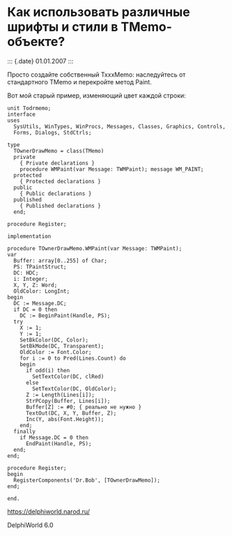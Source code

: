Как использовать различные шрифты и стили в TMemo-объекте?
==========================================================

::: {.date}
01.01.2007
:::

Просто создайте собственный TxxxMemo: наследуйтесь от стандартного TMemo
и перекройте метод Paint.

Вот мой старый пример, изменяющий цвет каждой строки:

    unit Todrmemo;
    interface
    uses
      SysUtils, WinTypes, WinProcs, Messages, Classes, Graphics, Controls,
      Forms, Dialogs, StdCtrls;
     
    type
      TOwnerDrawMemo = class(TMemo)
      private
        { Private declarations }
        procedure WMPaint(var Message: TWMPaint); message WM_PAINT;
      protected
        { Protected declarations }
      public
        { Public declarations }
      published
        { Published declarations }
      end;
     
    procedure Register;
     
    implementation
     
    procedure TOwnerDrawMemo.WMPaint(var Message: TWMPaint);
    var
      Buffer: array[0..255] of Char;
      PS: TPaintStruct;
      DC: HDC;
      i: Integer;
      X, Y, Z: Word;
      OldColor: LongInt;
    begin
      DC := Message.DC;
      if DC = 0 then
        DC := BeginPaint(Handle, PS);
      try
        X := 1;
        Y := 1;
        SetBkColor(DC, Color);
        SetBkMode(DC, Transparent);
        OldColor := Font.Color;
        for i := 0 to Pred(Lines.Count) do
        begin
          if odd(i) then
            SetTextColor(DC, clRed)
          else
            SetTextColor(DC, OldColor);
          Z := Length(Lines[i]);
          StrPCopy(Buffer, Lines[i]);
          Buffer[Z] := #0; { реально не нужно }
          TextOut(DC, X, Y, Buffer, Z);
          Inc(Y, abs(Font.Height));
        end;
      finally
        if Message.DC = 0 then
          EndPaint(Handle, PS);
      end;
    end;
     
    procedure Register;
    begin
      RegisterComponents('Dr.Bob', [TOwnerDrawMemo]);
    end;
     
    end.
     
     

<https://delphiworld.narod.ru/>

DelphiWorld 6.0
